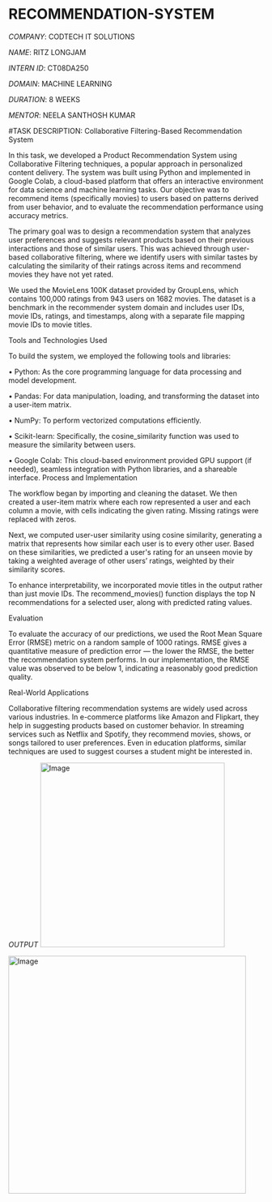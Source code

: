 # RECOMMENDATION-SYSTEM

*COMPANY*: CODTECH IT SOLUTIONS

*NAME*: RITZ LONGJAM

*INTERN ID*: CT08DA250

*DOMAIN*: MACHINE LEARNING

*DURATION*: 8 WEEKS

*MENTOR*: NEELA SANTHOSH KUMAR

#TASK DESCRIPTION: Collaborative Filtering-Based Recommendation System

In this task, we developed a Product Recommendation System using Collaborative Filtering techniques, a popular approach in personalized content delivery. The system was built using Python and implemented in Google Colab, a cloud-based platform that offers an interactive environment for data science and machine learning tasks. Our objective was to recommend items (specifically movies) to users based on patterns derived from user behavior, and to evaluate the recommendation performance using accuracy metrics.

The primary goal was to design a recommendation system that analyzes user preferences and suggests relevant products based on their previous interactions and those of similar users. This was achieved through user-based collaborative filtering, where we identify users with similar tastes by calculating the similarity of their ratings across items and recommend movies they have not yet rated.

We used the MovieLens 100K dataset provided by GroupLens, which contains 100,000 ratings from 943 users on 1682 movies. The dataset is a benchmark in the recommender system domain and includes user IDs, movie IDs, ratings, and timestamps, along with a separate file mapping movie IDs to movie titles.

Tools and Technologies Used

To build the system, we employed the following tools and libraries:

•	Python: As the core programming language for data processing and model development.

•	Pandas: For data manipulation, loading, and transforming the dataset into a user-item matrix.

•	NumPy: To perform vectorized computations efficiently.

•	Scikit-learn: Specifically, the cosine_similarity function was used to measure the similarity between users.

•	Google Colab: This cloud-based environment provided GPU support (if needed), seamless integration with Python libraries, and a shareable interface.
 Process and Implementation

The workflow began by importing and cleaning the dataset. We then created a user-item matrix where each row represented a user and each column a movie, with cells indicating the given rating. Missing ratings were replaced with zeros.

Next, we computed user-user similarity using cosine similarity, generating a matrix that represents how similar each user is to every other user. Based on these similarities, we predicted a user's rating for an unseen movie by taking a weighted average of other users’ ratings, weighted by their similarity scores.

To enhance interpretability, we incorporated movie titles in the output rather than just movie IDs. The recommend_movies() function displays the top N recommendations for a selected user, along with predicted rating values.

Evaluation

To evaluate the accuracy of our predictions, we used the Root Mean Square Error (RMSE) metric on a random sample of 1000 ratings. RMSE gives a quantitative measure of prediction error — the lower the RMSE, the better the recommendation system performs. In our implementation, the RMSE value was observed to be below 1, indicating a reasonably good prediction quality.

Real-World Applications

Collaborative filtering recommendation systems are widely used across various industries. In e-commerce platforms like Amazon and Flipkart, they help in suggesting products based on customer behavior. In streaming services such as Netflix and Spotify, they recommend movies, shows, or songs tailored to user preferences. Even in education platforms,  similar techniques are used to suggest courses a student might be interested in.

*OUTPUT*
<img width="364" alt="Image" src="https://github.com/user-attachments/assets/f4f9dc7f-f832-4dd5-b77e-5364207e8da0" />

<img width="469" alt="Image" src="https://github.com/user-attachments/assets/2ad3ce6e-97df-462a-a7f7-9f9a7b06be1a" />

